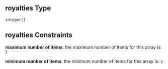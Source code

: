 ## royalties Type

`integer[]`

## royalties Constraints

**maximum number of items**: the maximum number of items for this array is: `2`

**minimum number of items**: the minimum number of items for this array is: `2`
